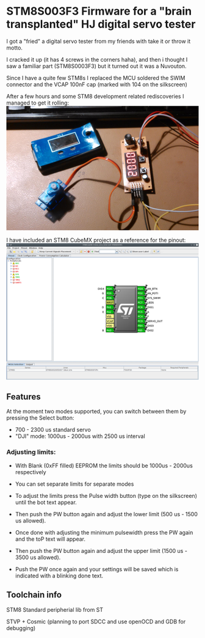 # STM8S003F3 Firmware for a "brain transplanted" HJ digital servo tester

I got a "fried" a digital servo tester from my friends with take it or throw it motto.

I cracked it up (it has 4 screws in the corners haha), and then i thought I saw a familiar part (STM8S0003F3) but it turned out it was a Nuvouton.

Since I have a quite few STM8s I replaced the MCU soldered the SWIM connector and the VCAP 100nF cap (marked with 104 on the silkscreen)

After a few hours and some STM8 development related rediscoveries I managed to get it rolling:
![The setup](docs/the_ultimate_hj_hacking_rig.jpg?raw=true "Setup")

I have included an STM8 CubeMX project as a reference for the pinout:
![Pinout](docs/cubemx.png?raw=true "Pinout")

## Features
At the moment two modes supported, you can switch between them by pressing the Select button:
 - 700 - 2300 us standard servo
 - "DJI" mode: 1000us - 2000us with 2500 us interval

### Adjusting limits:
* With Blank (0xFF filled) EEPROM the limits should be 1000us - 2000us respectively

* You can set separate limits for separate modes

* To adjust the limits press the Pulse width button (type on the silkscreen) until the bot text appear.

* Then push the PW button again and adjust the lower limit (500 us - 1500 us allowed).

* Once done with adjusting the minimum pulsewidth press the PW again and the toP text will appear.

* Then push the PW button again and adjust the upper limit (1500 us - 3500 us allowed).

* Push the PW once again and your settings will be saved which is indicated with a blinking done text. 
 
## Toolchain info

STM8 Standard peripherial lib from ST

STVP + Cosmic (planning to port SDCC and use openOCD and GDB for debugging)
